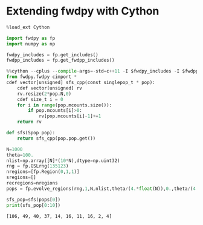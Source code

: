
# Extending fwdpy with Cython


```python
%load_ext Cython
```


```python
import fwdpy as fp
import numpy as np
```


```python
fwdpy_includes = fp.get_includes()
fwdpp_includes = fp.get_fwdpp_includes()
```


```python
%%cython --cplus --compile-args=-std=c++11 -I $fwdpy_includes -I $fwdpp_includes -l sequence -l gsl -l gslcblas
from fwdpy.fwdpy cimport *
cdef vector[unsigned] sfs_cpp(const singlepop_t * pop):
    cdef vector[unsigned] rv
    rv.resize(2*pop.N,0)
    cdef size_t i = 0
    for i in range(pop.mcounts.size()):
        if pop.mcounts[i]>0:
            rv[pop.mcounts[i]-1]+=1
    return rv

def sfs(Spop pop):
    return sfs_cpp(pop.pop.get())
```


```python
N=1000
theta=100.
nlist=np.array([N]*(10*N),dtype=np.uint32)
rng = fp.GSLrng(135123)
nregions=[fp.Region(0,1,1)]
sregions=[]
recregions=nregions
pops = fp.evolve_regions(rng,1,N,nlist,theta/(4.*float(N)),0.,theta/(4.*float(N)),nregions,sregions,recregions)
```


```python
sfs_pop=sfs(pops[0])
print(sfs_pop[0:10])
```

    [106, 49, 40, 37, 14, 16, 11, 16, 2, 4]



```python

```
